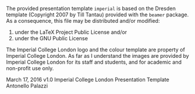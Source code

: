 The provided presentation template `imperial` is based on the 
Dresden template (Copyright 2007 by Till Tantau) provided with
the `beamer` package. As a consequence, this file may be distributed
and/or modified:

1. under the LaTeX Project Public License and/or
2. under the GNU Public License

The Imperial College London logo and the colour template are
property of Imperial College London. As far as I understand
the images are provided by Imperial College London for its
staff and students, and for academic and non-profit use only.

March 17, 2016 v1.0 Imperial College London Presentation Template
Antonello Palazzi
